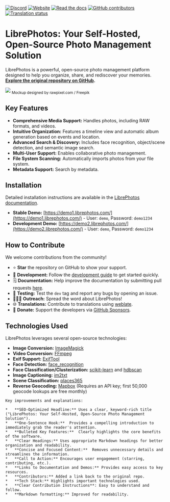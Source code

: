 [![Discord](https://img.shields.io/discord/784619049208250388?style=plastic)][discord] [![Website](https://img.shields.io/website?down_color=lightgrey&down_message=offline&style=plastic&up_color=blue&up_message=online&url=https%3A%2F%2Flibrephotos.com)](https://librephotos.com/)
[![Read the docs](https://img.shields.io/static/v1?label=Read&message=the%20docs&color=blue&style=plastic)](https://docs.librephotos.com/) [![GitHub contributors](https://img.shields.io/github/contributors/librephotos/librephotos?style=plastic)](https://github.com/LibrePhotos/librephotos/graphs/contributors)
<a href="https://hosted.weblate.org/engage/librephotos/">
<img src="https://hosted.weblate.org/widgets/librephotos/-/librephotos-frontend/svg-badge.svg" alt="Translation status" />
</a>

# LibrePhotos: Your Self-Hosted, Open-Source Photo Management Solution

LibrePhotos is a powerful, open-source photo management platform designed to help you organize, share, and rediscover your memories. **[Explore the original repository on GitHub](https://github.com/LibrePhotos/librephotos).**

![](https://github.com/LibrePhotos/librephotos/blob/dev/screenshots/mockups_main_fhd.png?raw=true)
<sub>Mockup designed by rawpixel.com / Freepik</sub>

## Key Features

*   **Comprehensive Media Support:** Handles photos, including RAW formats, and videos.
*   **Intuitive Organization:** Features a timeline view and automatic album generation based on events and location.
*   **Advanced Search & Discovery:** Includes face recognition, object/scene detection, and semantic image search.
*   **Multi-User Support:** Enables collaborative photo management.
*   **File System Scanning:** Automatically imports photos from your file system.
*   **Metadata Support:** Search by metadata.

## Installation

Detailed installation instructions are available in the [LibrePhotos documentation](https://docs.librephotos.com/docs/installation/standard-install).

*   **Stable Demo:** [https://demo1.librephotos.com/](https://demo1.librephotos.com/) - User: `demo`, Password: `demo1234`
*   **Development Demo:** [https://demo2.librephotos.com/](https://demo2.librephotos.com/) - User: `demo`, Password: `demo1234`

## How to Contribute

We welcome contributions from the community!

*   ⭐ **Star** the repository on GitHub to show your support.
*   🚀 **Development:** Follow the [development guide](https://docs.librephotos.com/docs/development/dev-install) to get started quickly.
*   🗒️ **Documentation:** Help improve the documentation by submitting pull requests [here](https://github.com/LibrePhotos/librephotos.docs).
*   🧪 **Testing:** Test the `dev` tag and report any bugs by opening an issue.
*   🧑‍🤝‍🧑 **Outreach:** Spread the word about LibrePhotos!
*   🌐 **Translations:** Contribute to translations using [weblate](https://hosted.weblate.org/engage/librephotos/).
*   💸 **Donate:** Support the developers via [GitHub Sponsors](https://github.com/sponsors/derneuere).

## Technologies Used

LibrePhotos leverages several open-source technologies:

*   **Image Conversion:** [ImageMagick](https://github.com/ImageMagick/ImageMagick)
*   **Video Conversion:** [FFmpeg](https://github.com/FFmpeg/FFmpeg)
*   **Exif Support:** [ExifTool](https://github.com/exiftool/exiftool)
*   **Face Detection:** [face\_recognition](https://github.com/ageitgey/face_recognition)
*   **Face Classification/Clusterization:** [scikit-learn](https://scikit-learn.org/) and [hdbscan](https://github.com/scikit-learn-contrib/hdbscan)
*   **Image Captioning:** [im2txt](https://github.com/HughKu/Im2txt)
*   **Scene Classification:** [places365](http://places.csail.mit.edu/)
*   **Reverse Geocoding:** [Mapbox](https://www.mapbox.com/) (Requires an API key; first 50,000 geocode lookups are free monthly)

[discord]: https://discord.gg/xwRvtSDGWb
```
Key improvements and explanations:

*   **SEO-Optimized Headline:** Uses a clear, keyword-rich title ("LibrePhotos: Your Self-Hosted, Open-Source Photo Management Solution").
*   **One-Sentence Hook:**  Provides a compelling introduction to immediately grab the reader's attention.
*   **Bulleted Key Features:**  Clearly highlights the core benefits of the software.
*   **Clear Headings:** Uses appropriate Markdown headings for better organization and readability.
*   **Concise and Focused Content:**  Removes unnecessary details and streamlines the information.
*   **Call to Action:** Encourages user engagement (starring, contributing, etc.).
*   **Links to Documentation and Demos:** Provides easy access to key resources.
*   **Contributors:** Added a link back to the original repo.
*   **Tech Stack:** Highlights important technologies used.
*   **Clear Contribution Instructions**: Easy to understand and follow.
*   **Markdown formatting:** Improved for readability.